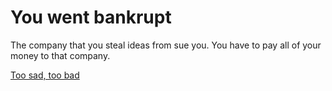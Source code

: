 # You went bankrupt
The company that you steal ideas from sue you. You have to pay all of your money to that company.

[Too sad, too bad](../life-from-both-options/sad-life.md)


